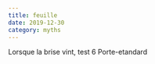 ```yaml
---
title: feuille
date: 2019-12-30
category: myths
---
```


Lorsque la brise vint, 
test 6
Porte-etandard
